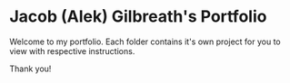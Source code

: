 # Jacob (Alek) Gilbreath's Portfolio
Welcome to my portfolio. Each folder contains it's own project for you to view with respective instructions.


Thank you!
